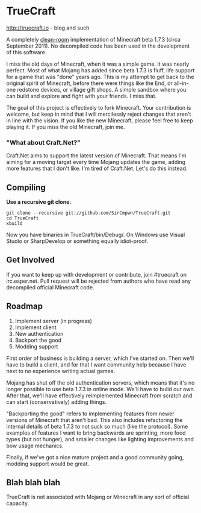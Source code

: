# TrueCraft

http://truecraft.io - blog and such

A completely
[clean-room](https://en.wikipedia.org/wiki/Clean_room_design) implementation of
Minecraft beta 1.7.3 (circa September 2011). No decompiled code has been used in
the development of this software.

I miss the old days of Minecraft, when it was a simple game. It was nearly
perfect. Most of what Mojang has added since beta 1.7.3 is fluff, life support
for a game that was "done" years ago. This is my attempt to get back to the
original spirit of Minecraft, before there were things like the End, or
all-in-one redstone devices, or village gift shops. A simple sandbox where you
can build and explore and fight with your friends. I miss that.

The goal of this project is effectively to fork Minecraft. Your contribution is
welcome, but keep in mind that I will mercilessly reject changes that aren't in
line with the vision. If you like the new Minecraft, please feel free to keep
playing it. If you miss the old Minecraft, join me.

### "What about Craft.Net?"

Craft.Net aims to support the latest version of Minecraft. That means I'm aiming
for a moving target every time Mojang updates the game, adding more features
that I don't like. I'm tired of Craft.Net. Let's do this instead.

## Compiling

**Use a recursive git clone.**

    git clone --recursive git://github.com/SirCmpwn/TrueCraft.git
    cd TrueCraft
    xbuild

Now you have binaries in TrueCraft/bin/Debug/. On Windows use Visual Studio or
SharpDevelop or something equally idiot-proof.

## Get Involved

If you want to keep up with development or contribute, join #truecraft on
irc.esper.net. Pull request will be rejected from authors who have read any
decompiled official Minecraft code.

## Roadmap

1. Implement server (in progress)
1. Implement client
1. New authentication
1. Backport the good
1. Modding support

First order of business is building a server, which I've started on. Then we'll
have to build a client, and for that I want community help because I have next
to no experience writing actual games.

Mojang has shut off the old authentication servers, which means that it's no
longer possible to use beta 1.7.3 in online mode. We'll have to build our own.
After that, we'll have effectively reimplemented Minecraft from scratch and can
start (conservatively) adding things.

"Backporting the good" refers to implementing features from newer versions of
Minecraft that aren't bad. This also includes refactoring the internal details
of beta 1.7.3 to not suck so much (like the protocol). Some examples of features
I want to bring backwards are sprinting, more food types (but not hunger), and
smaller changes like lighting improvements and bow usage mechanics.

Finally, if we've got a nice mature project and a good community going, modding
support would be great.

## Blah blah blah

TrueCraft is not associated with Mojang or Minecraft in any sort of official
capacity.
